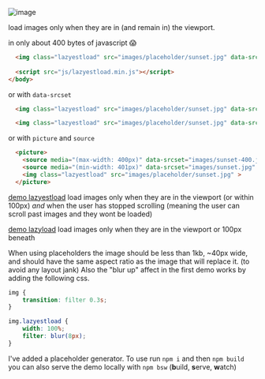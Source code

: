 ![image](https://rawgit.com/Paul-Browne/lazyestload.js/master/dist/images/lazyestload.png "Lazyestload.js logo")

load images only when they are in (and remain in) the viewport. 

in only about 400 bytes of javascript :scream:

```html
  <img class="lazyestload" src="images/placeholder/sunset.jpg" data-src="images/sunset.jpg" >
  
  <script src="js/lazyestload.min.js"></script>
</body>
```

or with `data-srcset` 

```html
  <img class="lazyestload" src="images/placeholder/sunset.jpg" data-srcset="images/sunset-1x.jpg 1x, images/sunset-2x.jpg 2x, images/sunset-3x.jpg 3x" >
```

```html
  <img class="lazyestload" src="images/placeholder/sunset.jpg" data-srcset="images/sunset-400.jpg 400w, images/sunset.jpg 1600w" >
```

or with `picture` and `source` 

```html
  <picture>
  	<source media="(max-width: 400px)" data-srcset="images/sunset-400.jpg" >
  	<source media="(min-width: 401px)" data-srcset="images/sunset.jpg" >
  	<img class="lazyestload" src="images/placeholder/sunset.jpg" >
  </picture>
```

[demo lazyestload](https://rawgit.com/Paul-Browne/lazyestload.js/master/dist/lazyestload.html) load images only when they are in the viewport (or within 100px) *and* when the user has stopped scrolling (meaning the user can scroll past images and they wont be loaded)


[demo lazyload](https://rawgit.com/Paul-Browne/lazyestload.js/master/dist/lazyload.html) load images only when they are in the viewport or 100px beneath


When using placeholders the image should be less than 1kb, ~40px wide, and should have the same aspect ratio as the image that will replace it. (to avoid any layout jank) Also the "blur up" affect in the first demo works by adding the following css.

```css
img {
    transition: filter 0.3s;
}

img.lazyestload {                
    width: 100%;
    filter: blur(8px);
}
```



I've added a placeholder generator. To use run `npm i` and then `npm build` you can also serve the demo locally with `npm bsw` (**b**uild, **s**erve, **w**atch)
